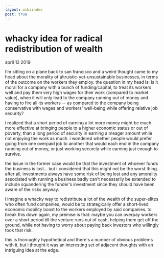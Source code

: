 ```yaml
---
layout: wikiindex
post: true
---
```


# whacky idea for radical redistribution of wealth

april 13 2019

i'm sitting on a plane back to san francisco and a weird thought came to my head about the morality of altruistic-yet-unsustainable businesses, in terms of the outcome on the workers they employ. 
the question in my head is: is it moral for a company with a bunch of funding/capital, to treat its workers well and pay them very high wages for their work (compared to market value), when it will only lead to the company running out of money and having to fire all its workers -- as compared to the company being conservative with wages and workers' well-being while offering relative job security?

i realized that a short period of earning a lot more money might be much more effective at bringing people to a higher economic status or out of poverty, than a long period of security in earning a meager amount while not enjoying the work as much. i wondered whether people would prefer going from one overpaid job to another that would each end in the company running out of money, or just working securely while earning just enough to survive. 

the issue in the former case would be that the investment of whoever funds the business is lost... but i considered that this might not be the worst thing. after all, investments always have some risk of being lost and any amorality associated with running a business badly can't necessarily be extended to include squandering the funder's investment since they should have been aware of the risks anyway.

i imagine a whacky way to redistribute a lot of the wealth of the super-elites who often fund companies, would be to strategically offer a short-lived economic mobility boost to the workers employed    by said companies.
to break this down again, my premise is that: maybe you can overpay workers over a short period till the venture runs out of cash, helping them get off the ground, while not having to worry about paying back investors who willingly took that risk.

this is thoroughly hypothetical and there's a number of obvious problems with it, but i thought it was an interesting set of adjacent thoughts with an intriguing idea at the edge.